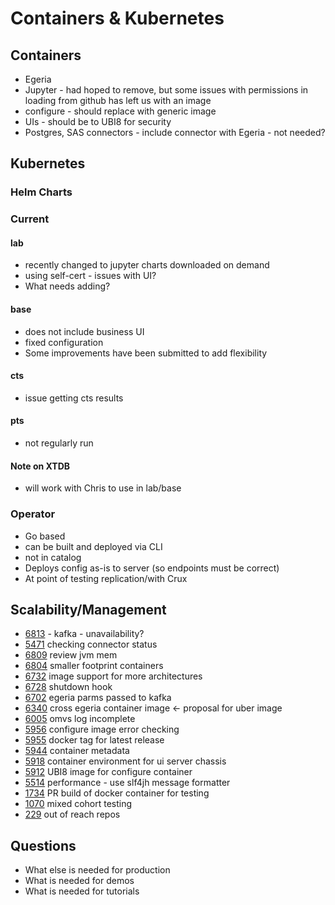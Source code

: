# Containers & Kubernetes 

## Containers

* Egeria
* Jupyter - had hoped to remove, but some issues with permissions in loading from github has left us with an image
* configure - should replace with generic image
* UIs - should be to UBI8 for security
* Postgres, SAS connectors - include connector with Egeria - not needed?

## Kubernetes

### Helm Charts

### Current
#### lab
* recently changed to jupyter charts downloaded on demand
* using self-cert - issues with UI?
* What needs adding?
#### base
* does not include business UI
* fixed configuration
* Some improvements have been submitted to add flexibility
#### cts
* issue getting cts results
#### pts
* not regularly run

#### Note on XTDB
* will work with Chris to use in lab/base

### Operator
* Go based
* can be built and deployed via CLI
* not in catalog
* Deploys config as-is to server (so endpoints must be correct)
* At point of testing replication/with Crux

## Scalability/Management
* [6813](https://github.com/odpi/egeria/issues/6813) - kafka - unavailability?
* [5471](https://github.com/odpi/egeria/issues/5471) checking connector status
* [6809](https://github.com/odpi/egeria/issues/6809) review jvm mem
* [6804](https://github.com/odpi/egeria/issues/6804) smaller footprint containers
* [6732](https://github.com/odpi/egeria/issues/6732) image support for more architectures
* [6728](https://github.com/odpi/egeria/issues/6728) shutdown hook
* [6702](https://github.com/odpi/egeria/issues/6702) egeria parms passed to kafka
* [6340](https://github.com/odpi/egeria/issues/6340) cross egeria container image <- proposal for uber image
* [6005](https://github.com/odpi/egeria/issues/6005) omvs log incomplete
* [5956](https://github.com/odpi/egeria/issues/5956) configure image error checking
* [5955](https://github.com/odpi/egeria/issues/5955) docker tag for latest release
* [5944](https://github.com/odpi/egeria/issues/5944) container metadata
* [5918](https://github.com/odpi/egeria/issues/5918) container environment for ui server chassis
* [5912](https://github.com/odpi/egeria/issues/5912) UBI8 image for configure container
* [5514](https://github.com/odpi/egeria/issues/5514) performance - use slf4jh message formatter
* [1734](https://github.com/odpi/egeria/issues/1734) PR build of docker container for testing
* [1070](https://github.com/odpi/egeria/issues/1070) mixed cohort testing
* [229](https://github.com/odpi/egeria/issues/229) out of reach repos
## Questions

* What else is needed for production
* What is needed for demos
* What is needed for tutorials
